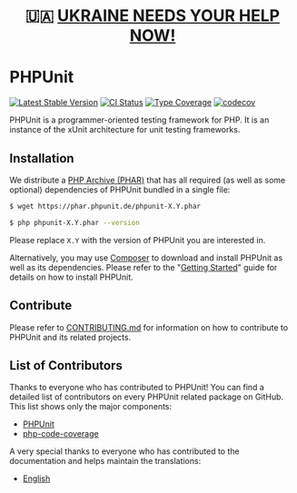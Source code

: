 <h1 align="center">🇺🇦 <a href="https://phpunit.de/stand-with-ukraine.html">UKRAINE NEEDS YOUR HELP NOW!</a></h1>

# PHPUnit

[![Latest Stable Version](https://poser.pugx.org/phpunit/phpunit/v/stable.png)](https://packagist.org/packages/phpunit/phpunit)
[![CI Status](https://github.com/sebastianbergmann/phpunit/workflows/CI/badge.svg)](https://github.com/sebastianbergmann/phpunit/actions)
[![Type Coverage](https://shepherd.dev/github/sebastianbergmann/phpunit/coverage.svg)](https://shepherd.dev/github/sebastianbergmann/phpunit)
[![codecov](https://codecov.io/gh/sebastianbergmann/phpunit/branch/main/graph/badge.svg)](https://codecov.io/gh/sebastianbergmann/phpunit)

PHPUnit is a programmer-oriented testing framework for PHP. It is an instance of the xUnit architecture for unit testing frameworks.

## Installation

We distribute a [PHP Archive (PHAR)](https://php.net/phar) that has all required (as well as some optional) dependencies of PHPUnit bundled in a single file:

```bash
$ wget https://phar.phpunit.de/phpunit-X.Y.phar

$ php phpunit-X.Y.phar --version
```

Please replace `X.Y` with the version of PHPUnit you are interested in.

Alternatively, you may use [Composer](https://getcomposer.org/) to download and install PHPUnit as well as its dependencies. Please refer to the "[Getting Started](https://phpunit.de/getting-started-with-phpunit.html)" guide for details on how to install PHPUnit.

## Contribute

Please refer to [CONTRIBUTING.md](https://github.com/sebastianbergmann/phpunit/blob/main/.github/CONTRIBUTING.md) for information on how to contribute to PHPUnit and its related projects.

## List of Contributors

Thanks to everyone who has contributed to PHPUnit! You can find a detailed list of contributors on every PHPUnit related package on GitHub. This list shows only the major components:

* [PHPUnit](https://github.com/sebastianbergmann/phpunit/graphs/contributors)
* [php-code-coverage](https://github.com/sebastianbergmann/php-code-coverage/graphs/contributors)

A very special thanks to everyone who has contributed to the documentation and helps maintain the translations:

* [English](https://github.com/sebastianbergmann/phpunit-documentation-english/graphs/contributors)

